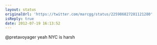 ```yaml
---
layout: status
originalUrl: 'https://twitter.com/marcgg/status/225986827281121280'
isReply: true
date: 2012-07-19 16:13:52
---
```


@pretavoyager yeah NYC is harsh
